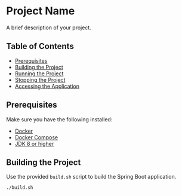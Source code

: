 # Project Name

A brief description of your project.

## Table of Contents

- [Prerequisites](#prerequisites)
- [Building the Project](#building-the-project)
- [Running the Project](#running-the-project)
- [Stopping the Project](#stopping-the-project)
- [Accessing the Application](#accessing-the-application)

## Prerequisites

Make sure you have the following installed:

- [Docker](https://www.docker.com/get-started)
- [Docker Compose](https://docs.docker.com/compose/install/)
- [JDK 8 or higher](https://www.oracle.com/java/technologies/javase-jdk8-downloads.html)

## Building the Project

Use the provided `build.sh` script to build the Spring Boot application.

```bash
./build.sh
